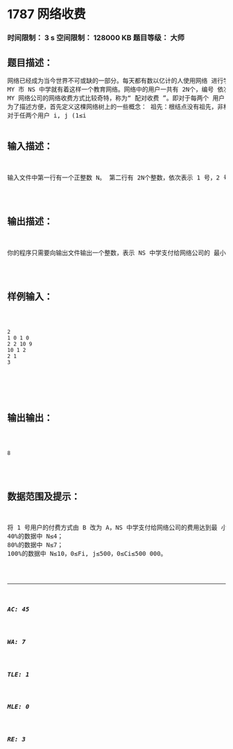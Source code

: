 # 1787 网络收费   
### 时间限制： 3 s     空间限制： 128000 KB     题目等级： 大师  
## 题目描述：  

<pre>
网络已经成为当今世界不可或缺的一部分。每天都有数以亿计的人使用网络 进行学习、科研、娱乐等活动。然而，不可忽视的一点就是网络本身有着庞大的 运行费用。所以，向使用网络的人进行适当的收费是必须的，也是合理的。   
MY 市 NS 中学就有着这样一个教育网络。网络中的用户一共有 2N个，编号 依次为 1, 2, 3, …, 2N。这些用户之间是用路由点和网线组成的。用户、路由点与 网线共同构成一个满二叉树结构。树中的每一个叶子结点都是一个用户，每一个 非叶子结点（灰色）都是一个路由点，而每一条边都是一条网线（见下图，用户 结点中的数字为其编号）。
MY 网络公司的网络收费方式比较奇特，称为“ 配对收费 ”。即对于每两个 用户 i, j (1≤i < j ≤2N ) 进行收费。由于用户可以自行选择两种付费方式 A、B 中的一种，所以网络公司向学校收取的费用与每一位用户的付费方式有关。该费 用等于每两位不同用户配对产生费用之和。   
为了描述方便，首先定义这棵网络树上的一些概念： 祖先：根结点没有祖先，非根结点的祖先包括它的父亲以及它的父亲的祖先； 管辖叶结点：叶结点本身不管辖任何叶结点，非叶结点管辖它的左儿子所管 辖的叶结点与它的右儿子所管辖的叶结点； 距离：在树上连接两个点之间的用边最少的路径所含的边数。   
对于任两个用户 i, j (1≤i<j≤2N )，首先在树上找到与它们距离最近的公共 祖先：路由点 P，然后观察 P 所管辖的叶结点（即用户）中选择付费方式 A 与 B 的人数，分别记为 nA 与 nB，接着按照网络管理条例第 X 章第 Y 条第 Z 款进行收费（如下表），其中 Fi, j为 i 和 j 之间的流量，且为已知量。
由于最终所付费用与付费方式有关，所以 NS 中学的用户希望能够自行改变 自己的付费方式以减少总付费。然而，由于网络公司已经将每个用户注册时所选 择的付费方式记录在案，所以对于用户 i，如果他/她想改变付费方式（由 A 改为 B或由 B改为A），就必须支付Ci元给网络公司以修改档案（修改付费方式记录）。 现在的问题是，给定每个用户注册时所选择的付费方式以及 Ci，试求这些用 户应该如何选择自己的付费方式以使得 NS 中学支付给网络公司的总费用最少 （更改付费方式费用+配对收费的费用）。
  


</pre>
  
  
## 输入描述：  

<pre>
输入文件中第一行有一个正整数 N。 第二行有 2N个整数，依次表示 1 号，2 号，…，2N号用户注册时的付费方式， 每一个数字若为 0，则表示对应用户的初始付费方式为 A，否则该数字为 1，表 示付费方式为 B。 第三行有 2N个整数，表示每一个用户修改付费方式需要支付的费用，依次为 C1, C2, …,CM 。( M=2N ) 以下 2N-1 行描述给定的两两用户之间的流量表 F，总第(i + 3)行第 j 列的整 数为 Fi, j+i 。（1≤i<2N，1≤j≤2N – i） 所有变量的含义可以参见题目描述。
</pre>
  
  
## 输出描述：  

<pre>
你的程序只需要向输出文件输出一个整数，表示 NS 中学支付给网络公司的 最小总费用。（单位：元）
</pre>
  
  
## 样例输入：  

<pre><code>
2
1 0 1 0
2 2 10 9 
10 1 2
2 1
3
  

</code></pre>
  
  
## 输出输出：  

<pre><code>
8
</code></pre>
  
  
## 数据范围及提示：  

<pre>
将 1 号用户的付费方式由 B 改为 A，NS 中学支付给网络公司的费用达到最 小。
40%的数据中 N≤4；
80%的数据中 N≤7；
100%的数据中 N≤10，0≤Fi, j≤500，0≤Ci≤500 000。 
</pre>
  
  
***  

##### AC: 45  
##### WA: 7  
##### TLE: 1  
##### MLE: 0  
##### RE: 3  
